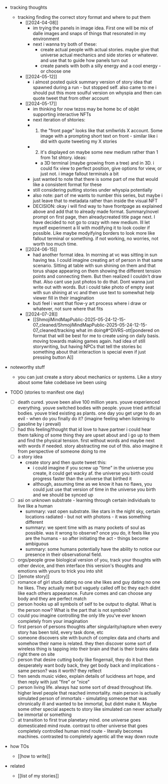   * tracking thoughts
    * tracking finding the correct story format and where to put them
      * [[2024-04-08]]
        * im trying the panels in image idea. First one will be mix of dalle images and snaps of things that resonated in my environment
        * next i wanna try both of these:
          * create actual people with actual stories. maybe give that universe actual mechanics and side stories or whatever. and use that to guide how panels turn out
          * create panels with both a silly energy and a cool energy - or choose one
      * [[2024-05-12]]
        * i almost posted quick summary version of story idea that spawned during a run - but stopped self. also came to me i should put this more soulful version on whyspia and then can quote tweet that from other account
      * [[2024-05-17]]
        * im thinking for now tezos may be home bc of objkt supporting interactive NFTs
        * next iteration of shtories:
        * 1) the "front page" looks like that smllwrlds X account. Some image with a prompting short text on front - similar like i did with quote tweeting my X stories
        * 2) it's displayed on maybe some new medium rather than 1 from 1st shtory. ideas:
          * a 3D terminal (maybe growing from a tree) and in 3D. i could fix view to perfect position, give options for view, or just not. i image fallout terminals a bit
        * just wanted to note that there is some part of me that would like a consistent format for these
        * still considering putting stories under whyspia potentially
        * also note: part of me wants to number this series, but maybe i just leave that to metadata rather than inside the visual NFT
        * DECISION: okay i will find way to have frontpage as explained above and add that to already made format. Summary/novel prompt on first page, then alreadycreated title page next. I have decided to not go to crazy with new medium. Ill let myself experiment a lil with modifying it to look cooler if possible. Like maybe modyifying borders to look more like fallout terminal or something. if not working, no worries, not worth too much time.
      * [[2024-06-15]]
        * had another format idea. In morning at vc was sitting in sun having tea. I could imagine creating art of person in that same scenario. Sitting at table with sun shining on them and that torus shape appearing on them showing the different tension points and connecting them. But then realized I couldn't draw that. Also cant use just photos to do that. Dont wanna just write out with words. But i could take photo of empty seat with sun shining at vc and then use text to somewhat help viewer fill in their imagination
        * buti feel i want that flow-y art process where i draw or whatever, not sure where that fits
      * [[2024-07-28]]
        * [[ShmojiMindMapPublic-2025-05-24-12-15-07_cleaned/ShmojiMindMapPublic-2025-05-24-12-15-07_cleaned/tracking what im doing#^DiVRS-ott|pondered on format that will be best for me to create using on daily basis. moving towards making games again. had idea of still storywriting, but having NPCs that tell the stories bc something about that interaction is special even if just pressing button A]]


  * noteworthy stuff
    * you can just create a story about mechanics or systems. Like a story about some fake codebase ive been using
  * TODO (stories to manifest one day)
    * [ ] death cured. youve been alive 100 million years. youve experienced everything. youve switched bodies with people. youve tried artificial bodies. youve tried existing as plants. one day you get urge to do an evil - when do you finally do it? (imagine feeling when listening to gasoline by i prevail)
    * [ ] had this feeling/thought that id love to have partner i could hear them talking of some thing they are upset about and i go up to them and find the physical tension. first without words and maybe next with words if needed. story abstracting me out of this. also imagine it from perspective of someone doing to me
    * [ ] a story idea
      * create story and then quote tweet this: 
        * i could imagine if you screw up "time" in the universe you create, it could get wacky af. the universe you birth could progress faster than the universe that birthed it
        * although, assuming time as we know it has no flaws, you could just use that version of time in the universe you birth and we should be synced up
    * [ ] asi on unknown substrate - learning through certain individuals to live like a human
      * summary: vast open substrate. like stars in the night sky, certain locations radiated - but not with photons - it was something different
      * summary: we spent time with as many pockets of soul as possible. was it wrong to observe? once you do, it feels like you are the humans - so after initiating the act - things become ambiguous
      * summary: some humans potentially have the ability to notice our presence in their observational field. 
    * [ ] orgs/people grow biological version of you, track your thoughts with other device, and then interface this version's thoughts and emotions with yours to trick you into shit
    * [ ] [[emote story]]
    * [ ] romance of girl stuck dating no one she likes and guy dating no one he likes. They actually met but vaguely called off bc they each didnt like each others appearance. Future comes and can choose any body and they are perfect match
    * [ ] person hooks up all symbols of self to be output to digital. What is the person now? What is the part that is not symbols?
    * [ ] could you imagine controlling the only life you've ever known completely from your imagination
    * [ ] first person of persons thoughts after singularity/rapture when every story has been told, every task done, etc
    * [ ] someone discovers site with bunch of complex data and charts and somehow their name is related. they then discover some sort of wireless thing is tapping into their brain and that is their brains data right there on site
    * [ ] person that desire cutting body like fingernail, they do it but then desperately want body back, they get body back and implications - same person? was it worth? they reflect
    * [ ] fren sends music video, explain details of lucidness art hope, and then reply with just "fire" or "nice"
    * [ ] person living life. always haz some sort of dread throughout life. higher level people that reached immortality. main person is actually simulated person of immortals - simulating someone that was chronically ill and wanted to be immortal, but didnt make it. Maybe some other special aspects to story like simulated can never actually be immortal or something
    * [ ] at transition to first true planetary mind. one universe goes domesticated mind route. contrast to other universe that goes completely controlled human mind route - literally becomes machines. contrasted to completely agentic all the way down route
  * how TOs
    * [[how to write]]
  * related
    * [[list of my stories]]
